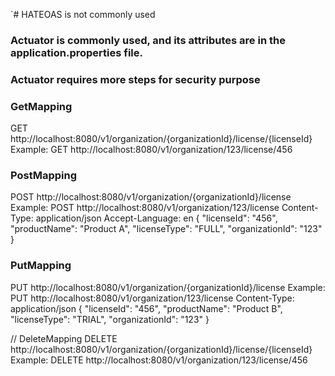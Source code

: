 `# HATEOAS is not commonly used
### Actuator is commonly used, and its attributes are in the application.properties file.
### Actuator requires more steps for security purpose
### GetMapping
GET http://localhost:8080/v1/organization/{organizationId}/license/{licenseId}
Example: GET http://localhost:8080/v1/organization/123/license/456
### PostMapping
POST http://localhost:8080/v1/organization/{organizationId}/license
Example: POST http://localhost:8080/v1/organization/123/license
Content-Type: application/json
Accept-Language: en
{
"licenseId": "456",
"productName": "Product A",
"licenseType": "FULL",
"organizationId": "123"
}

### PutMapping
PUT http://localhost:8080/v1/organization/{organizationId}/license
Example: PUT http://localhost:8080/v1/organization/123/license
Content-Type: application/json
{
"licenseId": "456",
"productName": "Product B",
"licenseType": "TRIAL",
"organizationId": "123"
}

// DeleteMapping
DELETE http://localhost:8080/v1/organization/{organizationId}/license/{licenseId}
Example: DELETE http://localhost:8080/v1/organization/123/license/456

